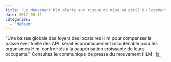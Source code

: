 ```yaml
---
title: "Le Mouvement Hlm alerte sur risque de mise en péril du logement social"
date: 2017-09-11
categories: 
  - "defaut"
---
```


"Une baisse globale des loyers des locataires Hlm pour compenser la baisse éventuelle des APL serait économiquement insoutenable pour les organismes Hlm, confrontés à la paupérisation croissante de leurs occupants." Consultez le communiqué de presse du mouvement HLM : [Ici](http://www3.slc.asso.fr/wp-content/uploads/2017/09/CP_-Mouvement-Hlm-alerte-sur-risque-de-mise-en-péril-du-logement-social_06-09-17.pdf)
